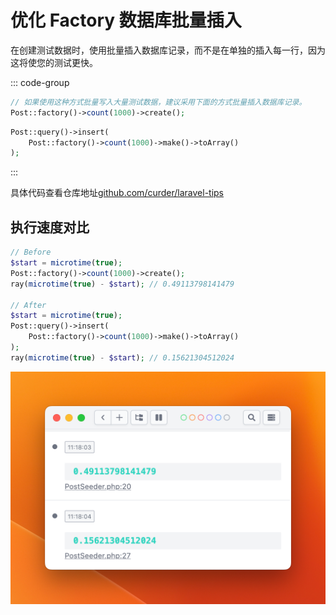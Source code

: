 # 优化 Factory 数据库批量插入

在创建测试数据时，使用批量插入数据库记录，而不是在单独的插入每一行，因为这将使您的测试更快。

::: code-group

  ```php [错误 ❌]
  // 如果使用这种方式批量写入大量测试数据，建议采用下面的方式批量插入数据库记录。
  Post::factory()->count(1000)->create();
  ```
  ```php [正确 ✅]
  Post::query()->insert(
      Post::factory()->count(1000)->make()->toArray()
  );
  ```
:::

具体代码查看仓库地址[github.com/curder/laravel-tips](https://github.com/curder/laravel-tips/tree/optimize-factory-database-batch-insert)

## 执行速度对比

```php
// Before
$start = microtime(true);
Post::factory()->count(1000)->create();
ray(microtime(true) - $start); // 0.49113798141479

// After
$start = microtime(true);
Post::query()->insert(
    Post::factory()->count(1000)->make()->toArray()
);
ray(microtime(true) - $start); // 0.15621304512024
```

![speed comparison preview](./images/optimize-factory-database-batch-insert/speed-comparison-preview.png)
